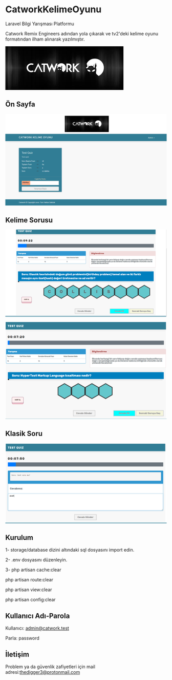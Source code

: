 # CatworkKelimeOyunu
  Laravel Bilgi Yarışması Platformu
  
Catwork Remix Engineers adından yola çıkarak ve tv2'deki kelime oyunu formatından ilham alınarak yazılmıştır. 

![Catwork](/public/kelimeoyunu/indir.jfif)

## Ön Sayfa

![landing](/public/kelimeoyunu/lander.jpg)

## Kelime Sorusu

![Question](/public/kelimeoyunu/kelimesoru1.jpg)

![Question1](/public/kelimeoyunu/kelimesoru.jpg)

## Klasik Soru

![klasik](/public/kelimeoyunu/klasiksoru.jpg)

## Kurulum 

1- storage/database dizini altındaki sql dosyasını import edin.

2- .env dosyasını düzenleyin.

3- php artisan cache:clear
   
   php artisan route:clear
   
   php artisan view:clear
   
   php artisan config:clear
   
## Kullanıcı Adı-Parola

Kullanıcı: admin@catwork.test

Parla: password

## İletişim

Problem ya da güvenlik zafiyetleri için mail adresi:thedigger3@protonmail.com
